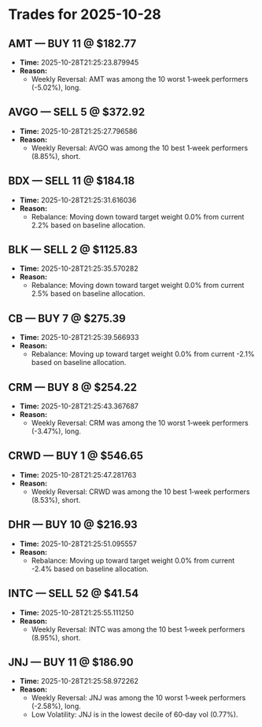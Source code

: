 # Trades for 2025-10-28

## AMT — BUY 11 @ $182.77
- **Time:** 2025-10-28T21:25:23.879945
- **Reason:**
  - Weekly Reversal: AMT was among the 10 worst 1‑week performers (-5.02%), long.

## AVGO — SELL 5 @ $372.92
- **Time:** 2025-10-28T21:25:27.796586
- **Reason:**
  - Weekly Reversal: AVGO was among the 10 best 1‑week performers (8.85%), short.

## BDX — SELL 11 @ $184.18
- **Time:** 2025-10-28T21:25:31.616036
- **Reason:**
  - Rebalance: Moving down toward target weight 0.0% from current 2.2% based on baseline allocation.

## BLK — SELL 2 @ $1125.83
- **Time:** 2025-10-28T21:25:35.570282
- **Reason:**
  - Rebalance: Moving down toward target weight 0.0% from current 2.5% based on baseline allocation.

## CB — BUY 7 @ $275.39
- **Time:** 2025-10-28T21:25:39.566933
- **Reason:**
  - Rebalance: Moving up toward target weight 0.0% from current -2.1% based on baseline allocation.

## CRM — BUY 8 @ $254.22
- **Time:** 2025-10-28T21:25:43.367687
- **Reason:**
  - Weekly Reversal: CRM was among the 10 worst 1‑week performers (-3.47%), long.

## CRWD — BUY 1 @ $546.65
- **Time:** 2025-10-28T21:25:47.281763
- **Reason:**
  - Weekly Reversal: CRWD was among the 10 best 1‑week performers (8.53%), short.

## DHR — BUY 10 @ $216.93
- **Time:** 2025-10-28T21:25:51.095557
- **Reason:**
  - Rebalance: Moving up toward target weight 0.0% from current -2.4% based on baseline allocation.

## INTC — SELL 52 @ $41.54
- **Time:** 2025-10-28T21:25:55.111250
- **Reason:**
  - Weekly Reversal: INTC was among the 10 best 1‑week performers (8.95%), short.

## JNJ — BUY 11 @ $186.90
- **Time:** 2025-10-28T21:25:58.972262
- **Reason:**
  - Weekly Reversal: JNJ was among the 10 worst 1‑week performers (-2.58%), long.
  - Low Volatility: JNJ is in the lowest decile of 60‑day vol (0.77%).

